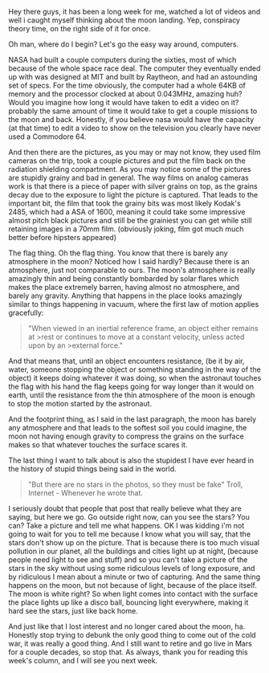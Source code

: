 Hey there guys, it has been a long week for me, watched a lot of videos and well i caught myself thinking about the moon landing. Yep, conspiracy theory time, on the right side of it for once.

Oh man, where do I begin? Let's go the easy way around, computers.

NASA had built a couple computers during the sixties, most of which because of the whole space race deal. The computer they eventually ended up with was designed at MIT and built by Raytheon, and had an astounding set of specs. For the time obviously, the computer had a whole 64KB of memory and the processor clocked at about 0.043MHz, amazing huh? Would you imagine how long it would have taken to edit a video on it? probably the same amount of time it would take to get a couple missions to the moon and back. Honestly, if you believe nasa would have the capacity (at that time) to edit a video to show on the television you clearly have never used a Commodore 64.

And then there are the pictures, as you may or may not know, they used film cameras on the trip, took a couple pictures and put the film back on the radiation shielding compartment. As you may notice some of the pictures are stupidly grainy and bad in general. The way films on analog cameras work is that there is a piece of paper with silver grains on top, as the grains decay due to the exposure to light the picture is captured. That leads to the important bit, the film that took the grainy bits was most likely Kodak's 2485, which had a ASA of 1600, meaning it could take some impressive almost pitch black pictures and still be the grainiest you can get while still retaining images in a 70mm film. (obviously joking, film got much much better before hipsters appeared)

The flag thing. Oh the flag thing. You know that there is barely any atmosphere in the moon? Noticed how I said hardly? Because there is an atmosphere, just not comparable to ours. The moon's atmosphere is really amazingly thin and being constantly bombarded by solar flares which makes the place extremely barren, having almost no atmosphere, and barely any gravity. Anything that happens in the place looks amazingly similar to things happening in vacuum, where the first law of motion applies gracefully:

>"When viewed in an inertial reference frame, an object either remains at >rest or continues to move at a constant velocity, unless acted upon by an >external force."

And that means that, until an object encounters resistance, (be it by air, water, someone stopping the object or something standing in the way of the object) it keeps doing whatever it was doing, so when the astronaut touches the flag with his hand the flag keeps going for way longer than it would on earth, until the resistance from the thin atmosphere of the moon is enough to stop the motion started by the astronaut.

And the footprint thing, as I said in the last paragraph, the moon has barely any atmosphere and that leads to the softest soil you could imagine, the moon not having enough gravity to compress the grains on the surface makes so that whatever touches the surface scares it.

The last thing I want to talk about is also the stupidest I have ever heard in the history of stupid things being said in the world.

>"But there are no stars in the photos, so they must be fake"
>Troll, Internet - Whenever he wrote that.

I seriously doubt that people that post that really believe what they are saying, but here we go. Go outside right now, can you see the stars? You can? Take a picture and tell me what happens. OK I was kidding i'm not going to wait for you to tell me because I know what you will say, that the stars don't show up on the picture. That is because there is too much visual pollution in our planet, all the buildings and cities light up at night, (because people need light to see and stuff) and so you can't take a picture of the stars in the sky without using some ridiculous levels of long exposure, and by ridiculous I mean about a minute or two of capturing. And the same thing happens on the moon, but not because of light, because of the place itself. The moon is white right? So when light comes into contact with the surface the place lights up like a disco ball, bouncing light everywhere, making it hard see the stars, just like back home.

And just like that I lost interest and no longer cared about the moon, ha. Honestly stop trying to debunk the only good thing to come out of the cold war, it was really a good thing. And I still want to retire and go live in Mars for a couple decades, so stop that. As always, thank you for reading this week's column, and I will see you next week.
